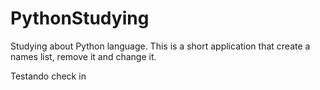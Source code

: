 # PythonStudying
Studying about Python language. This is a short application that create a names list, remove it and change it.

Testando check in
